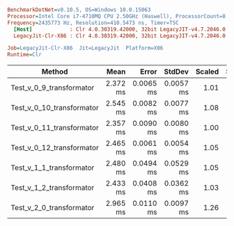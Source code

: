 ``` ini

BenchmarkDotNet=v0.10.5, OS=Windows 10.0.15063
Processor=Intel Core i7-4710MQ CPU 2.50GHz (Haswell), ProcessorCount=8
Frequency=2435773 Hz, Resolution=410.5473 ns, Timer=TSC
  [Host]            : Clr 4.0.30319.42000, 32bit LegacyJIT-v4.7.2046.0
  LegacyJit-Clr-X86 : Clr 4.0.30319.42000, 32bit LegacyJIT-v4.7.2046.0

Job=LegacyJit-Clr-X86  Jit=LegacyJit  Platform=X86  
Runtime=Clr  

```
 |                    Method |     Mean |     Error |    StdDev | Scaled | ScaledSD |     Gen 0 | Allocated |
 |-------------------------- |---------:|----------:|----------:|-------:|---------:|----------:|----------:|
 |  Test_v_0_9_transformator | 2.372 ms | 0.0065 ms | 0.0057 ms |   1.01 |     0.00 | 1401.8229 |   4.33 MB |
 | Test_v_0_10_transformator | 2.545 ms | 0.0082 ms | 0.0077 ms |   1.08 |     0.00 | 1407.0313 |   4.33 MB |
 | Test_v_0_11_transformator | 2.357 ms | 0.0090 ms | 0.0080 ms |   1.00 |     0.00 | 1405.9896 |   4.33 MB |
 | Test_v_0_12_transformator | 2.465 ms | 0.0061 ms | 0.0054 ms |   1.05 |     0.00 | 1523.9583 |   4.69 MB |
 |  Test_v_1_1_transformator | 2.480 ms | 0.0494 ms | 0.0529 ms |   1.05 |     0.02 | 1421.2450 |   4.33 MB |
 |  Test_v_1_2_transformator | 2.433 ms | 0.0408 ms | 0.0362 ms |   1.03 |     0.02 | 1407.0313 |   4.33 MB |
 |  Test_v_2_0_transformator | 2.965 ms | 0.0110 ms | 0.0097 ms |   1.26 |     0.01 | 1394.5313 |   4.33 MB |
